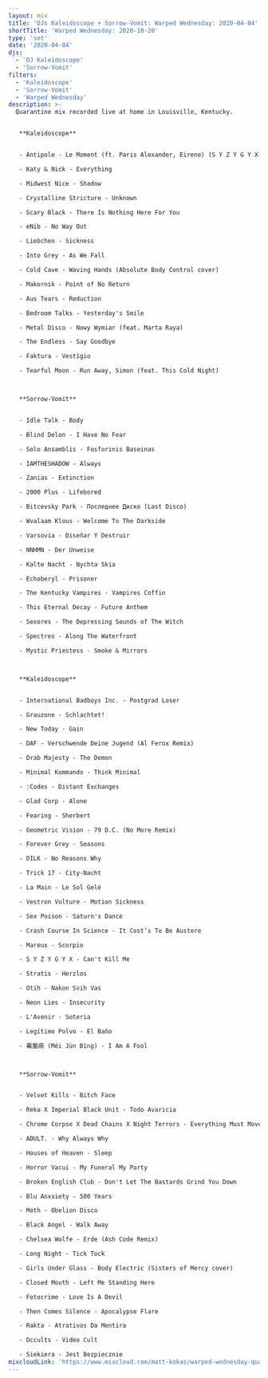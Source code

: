 ```yaml
---
layout: mix
title: 'DJs Kaleidoscope + Sorrow-Vomit: Warped Wednesday: 2020-04-04'
shortTitle: 'Warped Wednesday: 2020-10-28'
type: 'set'
date: '2020-04-04'
djs:
  - 'DJ Kaleidoscope'
  - 'Sorrow-Vomit'
filters:
  - 'Kaleidoscope'
  - 'Sorrow-Vomit'
  - 'Warped Wednesday'
description: >-
  Quarantine mix recorded live at home in Louisville, Kentucky.


   **Kaleidoscope**


   - Antipole - Le Moment (ft. Paris Alexander, Eirene) (S Y Z Y G Y X Remix)

   - Katy & Nick - Everything

   - Midwest Nice - Shadow

   - Crystalline Stricture - Unknown

   - Scary Black - There Is Nothing Here For You

   - eNib - No Way Out

   - Liebchen - Sickness

   - Into Grey - As We Fall

   - Cold Cave - Waving Hands (Absolute Body Control cover)

   - Makornik - Point of No Return

   - Aus Tears - Reduction

   - Bedroom Talks - Yesterday's Smile

   - Metal Disco - Nowy Wymiar (feat. Marta Raya)

   - The Endless - Say Goodbye

   - Faktura - Vestígio

   - Tearful Moon - Run Away, Simon (feat. This Cold Night)



   **Sorrow-Vomit**


   - Idle Talk - Body

   - Blind Delon - I Have No Fear

   - Solo Ansamblis - Fosforinis Baseinas

   - IAMTHESHADOW - Always

   - Zanias - Extinction

   - 2000 Plus - Lifebored

   - Bitcevsky Park - Последнее Диско (Last Disco)

   - Wvalaam Klous - Welcome To The Darkside

   - Varsovia - Diseñar Y Destruir

   - NNHMN - Der Unweise

   - Kalte Nacht - Nychta Skia

   - Echoberyl - Prisoner

   - The Kentucky Vampires - Vampires Coffin

   - This Eternal Decay - Future Anthem

   - Sexores - The Depressing Sounds of The Witch

   - Spectres - Along The Waterfront

   - Mystic Priestess - Smoke & Mirrors



   **Kaleidoscope**


   - International Badboys Inc. - Postgrad Loser

   - Grauzone - Schlachtet!

   - New Today - Gain

   - DAF - Verschwende Deine Jugend (Al Ferox Remix)

   - Drab Majesty - The Demon

   - Minimal Kommando - Think Minimal

   - :Codes - Distant Exchanges

   - Glad Corp - Alone

   - Fearing - Sherbert

   - Geometric Vision - 79 D.C. (No More Remix)

   - Forever Grey - Seasons

   - DILK - No Reasons Why

   - Trick 17 - City-Nacht

   - La Main - Le Sol Gelé

   - Vestron Vulture - Motion Sickness

   - Sex Poison - Saturn's Dance

   - Crash Course In Science - It Cost’s To Be Austere

   - Mareux - Scorpio

   - S Y Z Y G Y X - Can't Kill Me

   - Stratis - Herzlos

   - Otih - Nakon Svih Vas

   - Neon Lies - Insecurity

   - L'Avenir - Soteria

   - Legítimo Polvo - El Baño

   - 霉菌病 (Méi Jùn Bìng) - I Am A Fool



   **Sorrow-Vomit**


   - Velvet Kills - Bitch Face

   - Reka X Imperial Black Unit - Todo Avaricia

   - Chrome Corpse X Dead Chains X Night Terrors - Everything Must Move (Vrain Heavy Heart Mix)

   - ADULT. - Why Always Why

   - Houses of Heaven - Sleep

   - Horror Vacui - My Funeral My Party

   - Broken English Club - Don't Let The Bastards Grind You Down

   - Blu Anxxiety - 500 Years

   - Moth - Obelion Disco

   - Black Angel - Walk Away

   - Chelsea Wolfe - Erde (Ash Code Remix)

   - Long Night - Tick Tock

   - Girls Under Glass - Body Electric (Sisters of Mercy cover)

   - Closed Mouth - Left Me Standing Here

   - Fotocrime - Love Is A Devil

   - Then Comes Silence - Apocalypse Flare

   - Rakta - Atrativos Da Mentira

   - Occults - Video Cult

   - Siekiera - Jest Bezpiecznie
mixcloudLink: 'https://www.mixcloud.com/matt-kokas/warped-wednesday-quarantine-mix-apr-4-2020-djs-kaleidoscope-sorrow-vomit-kaleidoscope'
---
```

